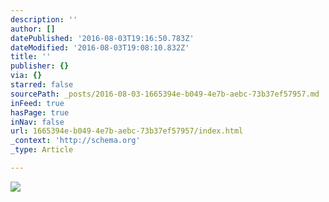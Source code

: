 ```yaml
---
description: ''
author: []
datePublished: '2016-08-03T19:16:50.783Z'
dateModified: '2016-08-03T19:08:10.832Z'
title: ''
publisher: {}
via: {}
starred: false
sourcePath: _posts/2016-08-03-1665394e-b049-4e7b-aebc-73b37ef57957.md
inFeed: true
hasPage: true
inNav: false
url: 1665394e-b049-4e7b-aebc-73b37ef57957/index.html
_context: 'http://schema.org'
_type: Article

---
```

![](https://the-grid-user-content.s3-us-west-2.amazonaws.com/076763b3-a8fb-49c8-b3e5-004aaa69f363.png)